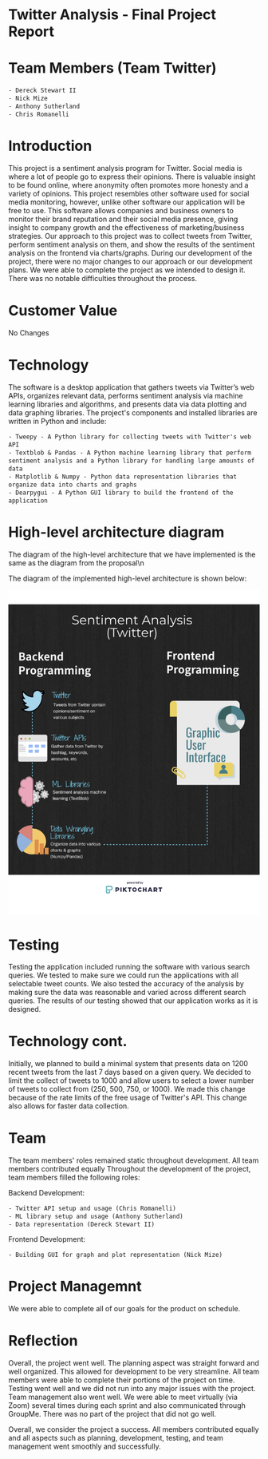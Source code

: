 # Twitter Analysis - Final Project Report
# Team Members (Team Twitter)
    - Dereck Stewart II
    - Nick Mize
    - Anthony Sutherland
    - Chris Romanelli

# Introduction
This project is a sentiment analysis program for Twitter. Social media is where a lot of people go to express their opinions. 
There is valuable insight to be found online, where anonymity often promotes more honesty and a variety of opinions. 
This project resembles other software used for social media monitoring, however, unlike other software our application will be free to use. 
This software allows companies and business owners to monitor their brand reputation and their social media presence, giving insight to company growth and the effectiveness of marketing/business strategies. 
Our approach to this project was to collect tweets from Twitter, perform sentiment analysis on them, and show the results of the sentiment analysis on the frontend via charts/graphs.
During our development of the project, there were no major changes to our approach or our development plans. 
We were able to complete the project as we intended to design it. There was no notable difficulties throughout the process.

# Customer Value
No Changes

# Technology
The software is a desktop application that gathers tweets via Twitter’s web APIs, organizes relevant data, performs sentiment analysis via machine learning libraries 
and algorithms, and presents data via data plotting and data graphing libraries.
The project's components and installed libraries are written in Python and include:

    - Tweepy - A Python library for collecting tweets with Twitter's web API
    - Textblob & Pandas - A Python machine learning library that perform sentiment analysis and a Python library for handling large amounts of data
    - Matplotlib & Numpy - Python data representation libraries that organize data into charts and graphs
    - Dearpygui - A Python GUI library to build the frontend of the application

# High-level architecture diagram
The diagram of the high-level architecture that we have implemented is the same as the diagram from the proposal\n

The diagram of the implemented high-level architecture is shown below:

![alt text](https://github.com/CS340-21/SentimentAnalysis/blob/main/image.jpg)

# Testing
Testing the application included running the software with various search queries. We tested to make sure we could run the applications with all selectable
tweet counts. We also tested the accuracy of the analysis by making sure the data was reasonable and varied across different search queries.
The results of our testing showed that our application works as it is designed.

# Technology cont.
Initially, we planned to build a minimal system that presents data on 1200 recent tweets from the last 7 days based on a given query. We decided to limit the collect of tweets 
to 1000 and allow users to select a lower number of tweets to collect from (250, 500, 750, or 1000). We made this change because of the rate limits of the free 
usage of Twitter's API. This change also allows for faster data collection.

# Team
The team members' roles remained static throughout development. All team members contributed equally
Throughout the development of the project, team members filled the following roles:

Backend Development:

    - Twitter API setup and usage (Chris Romanelli)
    - ML library setup and usage (Anthony Sutherland)
    - Data representation (Dereck Stewart II)
    
Frontend Development:

    - Building GUI for graph and plot representation (Nick Mize)

# Project Managemnt
We were able to complete all of our goals for the product on schedule.

# Reflection
Overall, the project went well. The planning aspect was straight forward and well organized. This allowed for development to be very streamline. All team members 
were able to complete their portions of the project on time. Testing went well and we did not run into any major issues with the project. Team management also went well. 
We were able to meet virtually (via Zoom) several times during each sprint and also communicated through GroupMe. There was no part of the project that did not go well.

Overall, we consider the project a success. All members contributed equally and all aspects such as planning, development, testing, and team management went smoothly
and successfully.
